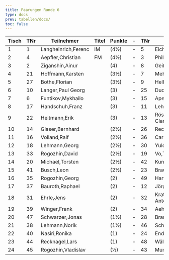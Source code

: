 ```yaml
---
title: Paarungen Runde 6
type: docs
prev: tabellen/docs/
toc: false
---
```



| Tisch | TNr | Teilnehmer            | Titel | Punkte | - | TNr | Teilnehmer            | Titel | Punkte | Ergebnis |
|-------|-----|-----------------------|-------|--------|---|-----|-----------------------|-------|--------|----------|
| 1     | 1   | Langheinrich,Ferenc    | IM    | (4½)   | - | 5   | Eichenauer,Pascal      |       | (4)    | 1 - 0    |
| 2     | 4   | Aepfler,Christian      | FM    | (4½)   | - | 3   | Philipp,Mathias        |       | (4)    | 0 - 1    |
| 3     | 2   | Ziganshin,Ainur        |       | (4)    | - | 8   | Geißhirt,Marco         |       | (4)    | ½ - ½    |
| 4     | 21  | Hoffmann,Karsten       |       | (3½)   | - | 7   | Mehlhorn,Uwe           |       | (3½)   | ½ - ½    |
| 5     | 27  | Bothe,Florian          |       | (3½)   | - | 9   | Hellrung,Bernhard      |       | (3½)   | 0 - 1    |
| 6     | 10  | Langer,Paul Georg      |       | (3)    | - | 25  | Dudeja,Iresh           |       | (3½)   | 1 - 0    |
| 7     | 6   | Funtikov,Mykhailo      |       | (3)    | - | 15  | Apel,Linus             |       | (3)    | 1 - 0    |
| 8     | 17  | Handschuh,Franz        |       | (3)    | - | 11  | Lehmann,Peter          |       | (3)    | ½ - ½    |
| 9     | 22  | Heitmann,Erik          |       | (3)    | - | 13  | Rösler,Hannah Clara    |       | (3)    | 1 - 0    |
| 10    | 14  | Glaser,Bernhard        |       | (2½)   | - | 26  | Recknagel,Armin        |       | (3)    | ½ - ½    |
| 11    | 16  | Volland,Ralf           |       | (2½)   | - | 36  | Carrié,René            |       | (2½)   | 0 - 1    |
| 12    | 18  | Lehmann,Georg          |       | (2½)   | - | 30  | Yuldashev,Sherbek      |       | (2½)   | 0 - 1    |
| 13    | 33  | Rogozhin,David         |       | (2½)   | - | 19  | Vo,Thomi               |       | (2½)   | 1 - 0    |
| 14    | 20  | Michael,Torsten        |       | (2½)   | - | 42  | Kunysch, Paul          |       | (2½)   | 0 - 1    |
| 15    | 41  | Busch,Leon             |       | (2½)   | - | 23  | Brauer,Celiene         |       | (2)    | 1 - 0    |
| 16    | 35  | Rogozhin,Georg         |       | (2)    | - | 49  | Hartung,Markus         |       | (2)    | 0 - 1    |
| 17    | 37  | Bauroth,Raphael        |       | (2)    | - | 12  | Jörges,Frank           |       | (2)    | 0 - 1    |
| 18    | 31  | Ehrle,Jens             |       | (2)    | - | 32  | Kratzsch,Luis Anton    |       | (2)    | 0 - 1    |
| 19    | 39  | Winger,Frank           |       | (2)    | - | 34  | Aehnlich,Dirk          |       | (1½)   | 0 - 1    |
| 20    | 47  | Schwarzer,Jonas        |       | (1½)   | - | 28  | Brand,Thomas           |       | (1½)   | 1 - 0    |
| 21    | 38  | Lehmann,Norik          |       | (1½)   | - | 46  | Scheidig, Thorben      |       | (1½)   | 0 - 1    |
| 22    | 40  | Nasiri,Ronika          |       | (1)    | - | 24  | Endter,Marcel          |       | (1)    | 0 - 1    |
| 23    | 44  | Recknagel,Lars         |       | (1)    | - | 48  | Wäldchen,Anna          |       | (1)    | 1 - 0    |
| 24    | 45  | Rogozhin,Vladislav     |       | (½)    | - | 43  | Munk,Peter             |       | (0)    | 1 - 0    |
